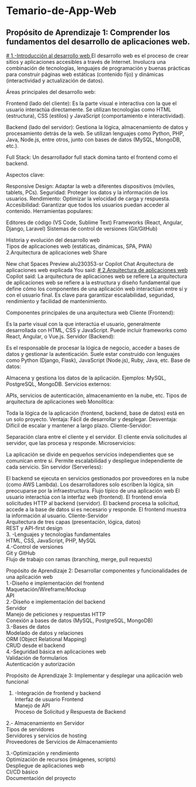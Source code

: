 # Temario-de-App-Web
## Propósito de Aprendizaje 1: Comprender los fundamentos del desarrollo de aplicaciones web.  
<ins># 1.-Introducción al desarrollo web </ins>
El desarrollo web es el proceso de crear sitios y aplicaciones accesibles a través de Internet. Involucra una combinación de tecnologías, lenguajes de programación y buenas prácticas para construir páginas web estáticas (contenido fijo) y dinámicas (interactividad y actualización de datos).

Áreas principales del desarrollo web:

Frontend (lado del cliente):
Es la parte visual e interactiva con la que el usuario interactúa directamente. Se utilizan tecnologías como HTML (estructura), CSS (estilos) y JavaScript (comportamiento e interactividad).

Backend (lado del servidor):
Gestiona la lógica, almacenamiento de datos y procesamiento detrás de la web. Se utilizan lenguajes como Python, PHP, Java, Node.js, entre otros, junto con bases de datos (MySQL, MongoDB, etc.).

Full Stack:
Un desarrollador full stack domina tanto el frontend como el backend.

Aspectos clave:

Responsive Design: Adaptar la web a diferentes dispositivos (móviles, tablets, PCs).
Seguridad: Proteger los datos y la información de los usuarios.
Rendimiento: Optimizar la velocidad de carga y respuesta.
Accesibilidad: Garantizar que todos los usuarios puedan acceder al contenido.
Herramientas populares:

Editores de código (VS Code, Sublime Text)
Frameworks (React, Angular, Django, Laravel)
Sistemas de control de versiones (Git/GitHub)

Historia y evolución del desarrollo web  
Tipos de aplicaciones web (estáticas, dinámicas, SPA, PWA)  
2.Arquitectura de aplicaciones web 
Share

New chat
Spaces
Preview
alu230353-sr
Copilot Chat
Arquitectura de aplicaciones web explicada
You said: 
<ins># 2.Arquitectura de aplicaciones web </ins>
Copilot said: La arquitectura de aplicaciones web se refiere
La arquitectura de aplicaciones web se refiere a la estructura y diseño fundamental que define cómo los componentes de una aplicación web interactúan entre sí y con el usuario final. Es clave para garantizar escalabilidad, seguridad, rendimiento y facilidad de mantenimiento.

Componentes principales de una arquitectura web
Cliente (Frontend):

Es la parte visual con la que interactúa el usuario, generalmente desarrollada con HTML, CSS y JavaScript.
Puede incluir frameworks como React, Angular, o Vue.js.
Servidor (Backend):

Es el responsable de procesar la lógica de negocio, acceder a bases de datos y gestionar la autenticación.
Suele estar construido con lenguajes como Python (Django, Flask), JavaScript (Node.js), Ruby, Java, etc.
Base de datos:

Almacena y gestiona los datos de la aplicación.
Ejemplos: MySQL, PostgreSQL, MongoDB.
Servicios externos:

APIs, servicios de autenticación, almacenamiento en la nube, etc.
Tipos de arquitectura de aplicaciones web
Monolítica:

Toda la lógica de la aplicación (frontend, backend, base de datos) está en un solo proyecto.
Ventaja: Fácil de desarrollar y desplegar.
Desventaja: Difícil de escalar y mantener a largo plazo.
Cliente-Servidor:

Separación clara entre el cliente y el servidor.
El cliente envía solicitudes al servidor, que las procesa y responde.
Microservicios:

La aplicación se divide en pequeños servicios independientes que se comunican entre sí.
Permite escalabilidad y despliegue independiente de cada servicio.
Sin servidor (Serverless):

El backend se ejecuta en servicios gestionados por proveedores en la nube (como AWS Lambda).
Los desarrolladores solo escriben la lógica, sin preocuparse por la infraestructura.
Flujo típico de una aplicación web
El usuario interactúa con la interfaz web (frontend).
El frontend envía solicitudes HTTP al backend (servidor).
El backend procesa la solicitud, accede a la base de datos si es necesario y responde.
El frontend muestra la información al usuario.
Cliente-Servidor  
Arquitectura de tres capas (presentación, lógica, datos)  
REST y API-first design  
3. -Lenguajes y tecnologías fundamentales  
HTML, CSS, JavaScript, PHP, MySQL  
4.-Control de versiones  
Git y GitHub  
Flujo de trabajo con ramas (branching, merge, pull requests)  

Propósito de Aprendizaje 2: Desarrollar componentes y funcionalidades de una aplicación web  
1.-Diseño e implementación del frontend  
Maquetación/Wireframe/Mockup  
API  
2.-Diseño e implementación del backend  
Servidor  
Manejo de peticiones y respuestas HTTP  
Conexión a bases de datos (MySQL, PostgreSQL, MongoDB)  
3.-Bases de datos  
 Modelado de datos y relaciones  
ORM (Object Relational Mapping)  
CRUD desde el backend  
4.-Seguridad básica en aplicaciones web  
Validación de formularios  
Autenticación y autorización   

Propósito de Aprendizaje 3: Implementar y desplegar una aplicación web funcional  
1. -Integración de frontend y backend  
Interfaz de usuario Frontend  
Manejo de API  
Proceso de Solicitud y Respuesta de Backend  

2.- Almacenamiento en Servidor  
Tipos de servidores   
Servidores y servicios de hosting   
Proveedores de Servicios de Almacenamiento  

3.-Optimización y rendimiento  
Optimización de recursos (imágenes, scripts)  
Despliegue de aplicaciones web  
CI/CD básico  
Documentación del proyecto  
